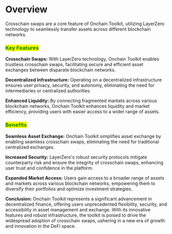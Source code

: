 # Overview

Crosschain swaps are a core feature of Onchain Toolkit, utilizing LayerZero technology to seamlessly transfer assets across different blockchain networks.

### <mark style="color:green;">Key Features</mark>

**Crosschain Swaps:** With LayerZero technology, Onchain Toolkit enables trustless crosschain swaps, facilitating secure and efficient asset exchanges between disparate blockchain networks.

**Decentralized Infrastructure:** Operating on a decentralized infrastructure ensures user privacy, security, and autonomy, eliminating the need for intermediaries or centralized authorities.

**Enhanced Liquidity:** By connecting fragmented markets across various blockchain networks, Onchain Toolkit enhances liquidity and market efficiency, providing users with easier access to a wider range of assets.

### <mark style="color:green;">Benefits</mark>

**Seamless Asset Exchange:** Onchain Toolkit simplifies asset exchange by enabling seamless crosschain swaps, eliminating the need for traditional centralized exchanges.

**Increased Security:** LayerZero's robust security protocols mitigate counterparty risk and ensure the integrity of crosschain swaps, enhancing user trust and confidence in the platform.

**Expanded Market Access:** Users gain access to a broader range of assets and markets across various blockchain networks, empowering them to diversify their portfolios and optimize investment strategies.

**Conclusion:** Onchain Toolkit represents a significant advancement in decentralized finance, offering users unprecedented flexibility, security, and accessibility in asset management and exchange. With its innovative features and robust infrastructure, the toolkit is poised to drive the widespread adoption of crosschain swaps, ushering in a new era of growth and innovation in the DeFi space.
